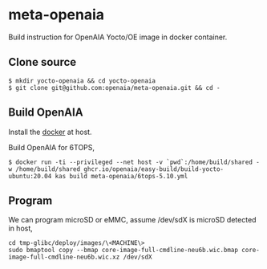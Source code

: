 # meta-openaia

Build instruction for OpenAIA Yocto/OE image in docker container.

## Clone source

```
$ mkdir yocto-openaia && cd yocto-openaia
$ git clone git@github.com:openaia/meta-openaia.git && cd -
```

## Build OpenAIA

Install the [docker](https://docs.docker.com/engine/install/ubuntu/) at host.

Build OpenAIA for 6TOPS,
```
$ docker run -ti --privileged --net host -v `pwd`:/home/build/shared -w /home/build/shared ghcr.io/openaia/easy-build/build-yocto-ubuntu:20.04 kas build meta-openaia/6tops-5.10.yml  
```

## Program

We can program microSD or eMMC, assume /dev/sdX is microSD detected in host,
```
cd tmp-glibc/deploy/images/\<MACHINE\>
sudo bmaptool copy --bmap core-image-full-cmdline-neu6b.wic.bmap core-image-full-cmdline-neu6b.wic.xz /dev/sdX
```
